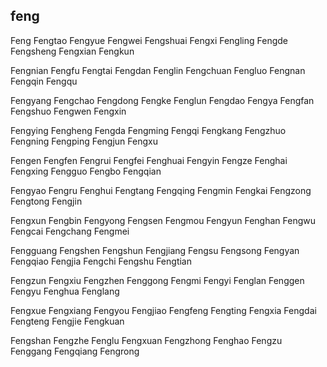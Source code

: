 feng
---

Feng Fengtao Fengyue Fengwei Fengshuai Fengxi Fengling Fengde Fengsheng Fengxian Fengkun

Fengnian Fengfu Fengtai Fengdan Fenglin Fengchuan Fengluo Fengnan Fengqin Fengqu

Fengyang Fengchao Fengdong Fengke Fenglun Fengdao Fengya Fengfan Fengshuo Fengwen Fengxin

Fengying Fengheng Fengda Fengming Fengqi Fengkang Fengzhuo Fengning Fengping Fengjun Fengxu 

Fengen Fengfen Fengrui Fengfei Fenghuai Fengyin Fengze Fenghai Fengxing Fengguo Fengbo  Fengqian

Fengyao Fengru Fenghui Fengtang Fengqing Fengmin Fengkai Fengzong Fengtong Fengjin

Fengxun Fengbin Fengyong Fengsen Fengmou Fengyun Fenghan Fengwu Fengcai Fengchang Fengmei 

Fengguang Fengshen Fengshun Fengjiang Fengsu Fengsong Fengyan Fengqiao Fengjia Fengchi Fengshu Fengtian

Fengzun Fengxiu Fengzhen Fenggong Fengmi Fengyi Fenglan Fenggen Fengyu Fenghua Fenglang 

Fengxue Fengxiang Fengyou Fengjiao Fengfeng Fengting Fengxia Fengdai Fengteng Fengjie Fengkuan

Fengshan Fengzhe Fenglu Fengxuan Fengzhong Fenghao Fengzu Fenggang Fengqiang Fengrong
